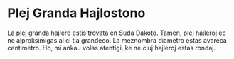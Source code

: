 # Plej Granda Hajlostono

La plej granda hajlero estis trovata en Suda Dakoto. Tamen, plej hajleroj ec ne
alproksimigas al ci tia grandeco. La meznombra diametro estas avareca
centimetro. Ho, mi ankau volas atentigi, ke ne ciuj hajleroj estas rondaj.
